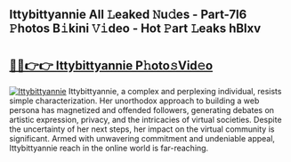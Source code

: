 ## Ittybittyannie All 𝙻eaked 𝙽u𝚍es - Part-7l6 𝙿hotos B𝚒kini 𝚅𝚒deo - Hot 𝙿art 𝙻eaks hBlxv

# <h2><a href="http://ld48oo1.urlbe.top/?page=Ittybittyannie">🔗🔗👉👉 Ittybittyannie P𝚑oto𝚜Vid𝚎o</a></h2>

[![Ittybittyannie](https://i.imgur.com/eBuTRDB.gif)](http://ld48oo1.urlbe.top/?page=Ittybittyannie)
Ittybittyannie, a complex and perplexing individual, resists simple characterization. Her unorthodox approach to building a web persona has magnetized and offended followers, generating debates on artistic expression, privacy, and the intricacies of virtual societies. Despite the uncertainty of her next steps, her impact on the virtual community is significant. Armed with unwavering commitment and undeniable appeal, Ittybittyannie reach in the online world is far-reaching.
